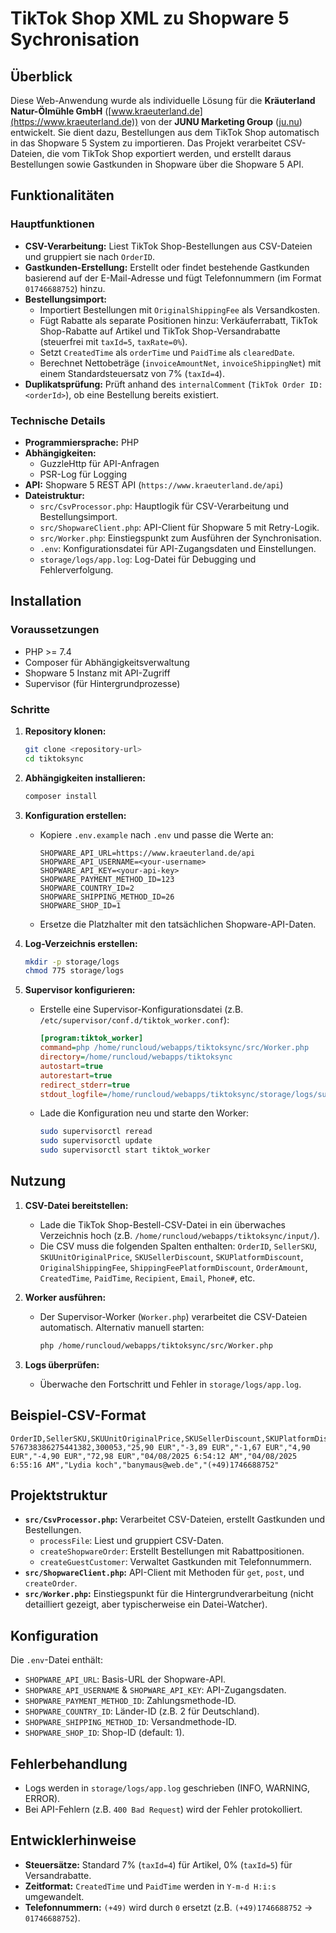 # TikTok Shop XML zu Shopware 5 Sychronisation

## Überblick

Diese Web-Anwendung wurde als individuelle Lösung für die **Kräuterland Natur-Ölmühle GmbH** ([www.kraeuterland.de](https://www.kraeuterland.de)) von der **JUNU Marketing Group** ([ju.nu](https://ju.nu)) entwickelt. Sie dient dazu, Bestellungen aus dem TikTok Shop automatisch in das Shopware 5 System zu importieren. Das Projekt verarbeitet CSV-Dateien, die vom TikTok Shop exportiert werden, und erstellt daraus Bestellungen sowie Gastkunden in Shopware über die Shopware 5 API.

## Funktionalitäten

### Hauptfunktionen
- **CSV-Verarbeitung:** Liest TikTok Shop-Bestellungen aus CSV-Dateien und gruppiert sie nach `OrderID`.
- **Gastkunden-Erstellung:** Erstellt oder findet bestehende Gastkunden basierend auf der E-Mail-Adresse und fügt Telefonnummern (im Format `01746688752`) hinzu.
- **Bestellungsimport:** 
  - Importiert Bestellungen mit `OriginalShippingFee` als Versandkosten.
  - Fügt Rabatte als separate Positionen hinzu: Verkäuferrabatt, TikTok Shop-Rabatte auf Artikel und TikTok Shop-Versandrabatte (steuerfrei mit `taxId=5`, `taxRate=0%`).
  - Setzt `CreatedTime` als `orderTime` und `PaidTime` als `clearedDate`.
  - Berechnet Nettobeträge (`invoiceAmountNet`, `invoiceShippingNet`) mit einem Standardsteuersatz von 7% (`taxId=4`).
- **Duplikatsprüfung:** Prüft anhand des `internalComment` (`TikTok Order ID: <orderId>`), ob eine Bestellung bereits existiert.

### Technische Details
- **Programmiersprache:** PHP
- **Abhängigkeiten:** 
  - GuzzleHttp für API-Anfragen
  - PSR-Log für Logging
- **API:** Shopware 5 REST API (`https://www.kraeuterland.de/api`)
- **Dateistruktur:**
  - `src/CsvProcessor.php`: Hauptlogik für CSV-Verarbeitung und Bestellungsimport.
  - `src/ShopwareClient.php`: API-Client für Shopware 5 mit Retry-Logik.
  - `src/Worker.php`: Einstiegspunkt zum Ausführen der Synchronisation.
  - `.env`: Konfigurationsdatei für API-Zugangsdaten und Einstellungen.
  - `storage/logs/app.log`: Log-Datei für Debugging und Fehlerverfolgung.

## Installation

### Voraussetzungen
- PHP >= 7.4
- Composer für Abhängigkeitsverwaltung
- Shopware 5 Instanz mit API-Zugriff
- Supervisor (für Hintergrundprozesse)

### Schritte
1. **Repository klonen:**
   ```bash
   git clone <repository-url>
   cd tiktoksync
   ```

2. **Abhängigkeiten installieren:**
   ```bash
   composer install
   ```

3. **Konfiguration erstellen:**
   - Kopiere `.env.example` nach `.env` und passe die Werte an:
     ```env
     SHOPWARE_API_URL=https://www.kraeuterland.de/api
     SHOPWARE_API_USERNAME=<your-username>
     SHOPWARE_API_KEY=<your-api-key>
     SHOPWARE_PAYMENT_METHOD_ID=123
     SHOPWARE_COUNTRY_ID=2
     SHOPWARE_SHIPPING_METHOD_ID=26
     SHOPWARE_SHOP_ID=1
     ```
   - Ersetze die Platzhalter mit den tatsächlichen Shopware-API-Daten.

4. **Log-Verzeichnis erstellen:**
   ```bash
   mkdir -p storage/logs
   chmod 775 storage/logs
   ```

5. **Supervisor konfigurieren:**
   - Erstelle eine Supervisor-Konfigurationsdatei (z.B. `/etc/supervisor/conf.d/tiktok_worker.conf`):
     ```ini
     [program:tiktok_worker]
     command=php /home/runcloud/webapps/tiktoksync/src/Worker.php
     directory=/home/runcloud/webapps/tiktoksync
     autostart=true
     autorestart=true
     redirect_stderr=true
     stdout_logfile=/home/runcloud/webapps/tiktoksync/storage/logs/supervisor.log
     ```
   - Lade die Konfiguration neu und starte den Worker:
     ```bash
     sudo supervisorctl reread
     sudo supervisorctl update
     sudo supervisorctl start tiktok_worker
     ```

## Nutzung

1. **CSV-Datei bereitstellen:**
   - Lade die TikTok Shop-Bestell-CSV-Datei in ein überwaches Verzeichnis hoch (z.B. `/home/runcloud/webapps/tiktoksync/input/`).
   - Die CSV muss die folgenden Spalten enthalten: `OrderID`, `SellerSKU`, `SKUUnitOriginalPrice`, `SKUSellerDiscount`, `SKUPlatformDiscount`, `OriginalShippingFee`, `ShippingFeePlatformDiscount`, `OrderAmount`, `CreatedTime`, `PaidTime`, `Recipient`, `Email`, `Phone#`, etc.

2. **Worker ausführen:**
   - Der Supervisor-Worker (`Worker.php`) verarbeitet die CSV-Dateien automatisch. Alternativ manuell starten:
     ```bash
     php /home/runcloud/webapps/tiktoksync/src/Worker.php
     ```

3. **Logs überprüfen:**
   - Überwache den Fortschritt und Fehler in `storage/logs/app.log`.

## Beispiel-CSV-Format
```csv
OrderID,SellerSKU,SKUUnitOriginalPrice,SKUSellerDiscount,SKUPlatformDiscount,OriginalShippingFee,ShippingFeePlatformDiscount,OrderAmount,CreatedTime,PaidTime,Recipient,Email,Phone#
576738386275441382,300053,"25,90 EUR","-3,89 EUR","-1,67 EUR","4,90 EUR","-4,90 EUR","72,98 EUR","04/08/2025 6:54:12 AM","04/08/2025 6:55:16 AM","Lydia koch","banymaus@web.de","(+49)1746688752"
```

## Projektstruktur
- **`src/CsvProcessor.php`:** Verarbeitet CSV-Dateien, erstellt Gastkunden und Bestellungen.
  - `processFile`: Liest und gruppiert CSV-Daten.
  - `createShopwareOrder`: Erstellt Bestellungen mit Rabattpositionen.
  - `createGuestCustomer`: Verwaltet Gastkunden mit Telefonnummern.
- **`src/ShopwareClient.php`:** API-Client mit Methoden für `get`, `post`, und `createOrder`.
- **`src/Worker.php`:** Einstiegspunkt für die Hintergrundverarbeitung (nicht detailliert gezeigt, aber typischerweise ein Datei-Watcher).

## Konfiguration
Die `.env`-Datei enthält:
- `SHOPWARE_API_URL`: Basis-URL der Shopware-API.
- `SHOPWARE_API_USERNAME` & `SHOPWARE_API_KEY`: API-Zugangsdaten.
- `SHOPWARE_PAYMENT_METHOD_ID`: Zahlungsmethode-ID.
- `SHOPWARE_COUNTRY_ID`: Länder-ID (z.B. 2 für Deutschland).
- `SHOPWARE_SHIPPING_METHOD_ID`: Versandmethode-ID.
- `SHOPWARE_SHOP_ID`: Shop-ID (default: 1).

## Fehlerbehandlung
- Logs werden in `storage/logs/app.log` geschrieben (INFO, WARNING, ERROR).
- Bei API-Fehlern (z.B. `400 Bad Request`) wird der Fehler protokolliert.

## Entwicklerhinweise
- **Steuersätze:** Standard 7% (`taxId=4`) für Artikel, 0% (`taxId=5`) für Versandrabatte.
- **Zeitformat:** `CreatedTime` und `PaidTime` werden in `Y-m-d H:i:s` umgewandelt.
- **Telefonnummern:** `(+49)` wird durch `0` ersetzt (z.B. `(+49)1746688752` → `01746688752`).
